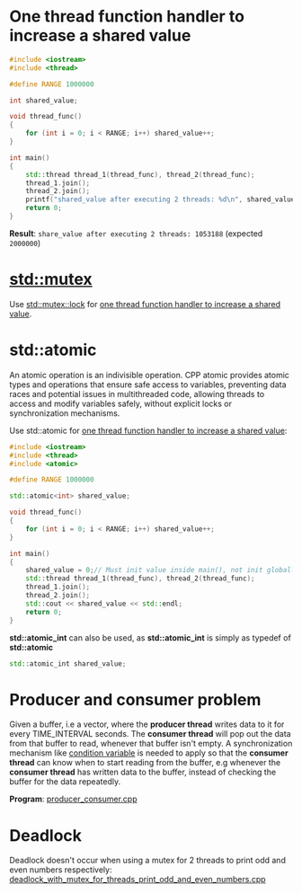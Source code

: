 # One thread function handler to increase a shared value

```cpp
#include <iostream>
#include <thread>

#define RANGE 1000000

int shared_value;

void thread_func()
{
    for (int i = 0; i < RANGE; i++) shared_value++;
}

int main()
{
    std::thread thread_1(thread_func), thread_2(thread_func);
    thread_1.join();
	thread_2.join();
	printf("shared_value after executing 2 threads: %d\n", shared_value);
    return 0;
}
```
**Result**: ``share_value after executing 2 threads: 1053188`` (expected ``2000000``)

# [std::mutex](Mutex.md)

Use [std::mutex::lock](Mutex.md#lock) for [one thread function handler to increase a shared value](#one-thread-function-handler-to-increase-a-shared-value).

# std::atomic

An atomic operation is an indivisible operation. CPP atomic provides atomic types and operations that ensure safe access to variables, preventing data races and potential issues in multithreaded code, allowing threads to access and modify variables safely, without explicit locks or synchronization mechanisms.

Use std::atomic for [one thread function handler to increase a shared value](#one-thread-function-handler-to-increase-a-shared-value):

```cpp
#include <iostream>
#include <thread>
#include <atomic>

#define RANGE 1000000

std::atomic<int> shared_value;

void thread_func()
{
    for (int i = 0; i < RANGE; i++) shared_value++;
}

int main()
{
	shared_value = 0;// Must init value inside main(), not init globally
    std::thread thread_1(thread_func), thread_2(thread_func);
    thread_1.join();
	thread_2.join();
	std::cout << shared_value << std::endl;
    return 0;
}
```
**std::atomic_int** can also be used, as **std::atomic_int** is simply as typedef of **std::atomic<int>** 
```cpp
std::atomic_int shared_value; 
```
# Producer and consumer problem

Given a buffer, i.e a vector, where the **producer thread** writes data to it for every TIME_INTERVAL seconds. The **consumer thread** will pop out the data from that buffer to read, whenever that buffer isn't empty. A synchronization mechanism like [condition variable](Mutex.md#condition-variable) is needed to apply so that the **consumer thread** can know when to start reading from the buffer, e.g whenever the **consumer thread** has written data to the buffer, instead of checking the buffer for the data repeatedly.

**Program**: [producer_consumer.cpp](../src/producer_consumer.cpp)
# Deadlock
Deadlock doesn't occur when using a mutex for 2 threads to print odd and even numbers respectively: [deadlock_with_mutex_for_threads_print_odd_and_even_numbers.cpp](../src/deadlock_with_mutex_for_threads_print_odd_and_even_numbers.cpp)
